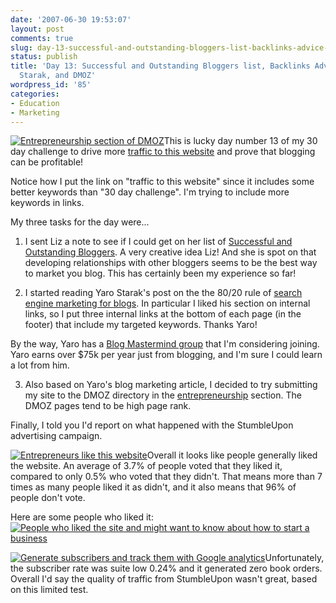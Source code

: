 ```yaml
---
date: '2007-06-30 19:53:07'
layout: post
comments: true
slug: day-13-successful-and-outstanding-bloggers-list-backlinks-advice-from-yaro-and-dmoz
status: publish
title: 'Day 13: Successful and Outstanding Bloggers list, Backlinks Advice from Yaro
  Starak, and DMOZ'
wordpress_id: '85'
categories:
- Education
- Marketing
---
```


[![Entrepreneurship section of DMOZ](http://s3.amazonaws.com/oldbloguploads/2007/06/dmoz1-150x150.png)](http://s3.amazonaws.com/oldbloguploads/2007/06/dmoz1.png)This is lucky day number 13 of my 30 day challenge to drive more [traffic to this website](http://brianarmstrong.org/posts/website-marketing-three-tasks-per-day-for-a-month/) and prove that blogging can be profitable!

Notice how I put the link on "traffic to this website" since it includes some better keywords than "30 day challenge".  I'm trying to include more keywords in links.

My three tasks for the day were...

1. I sent Liz a note to see if I could get on her list of [Successful and Outstanding Bloggers](http://successful-blog.com/successful-and-outstanding-bloggers/).  A very creative idea Liz!  And she is spot on that developing relationships with other bloggers seems to be the best way to market you blog.  This has certainly been my experience so far!



2. I started reading Yaro Starak's post on the the 80/20 rule of [search engine marketing for blogs](http://www.entrepreneurs-journey.com/331/search-engine-marketing-part-1/).  In particular I liked his section on internal links, so I put three internal links at the bottom of each page (in the footer) that include my targeted keywords.  Thanks Yaro!

By the way, Yaro has a [Blog Mastermind group](http://www.blogmastermind.com/) that I'm considering joining.  Yaro earns over $75k per year just from blogging, and I'm sure I could learn a lot from him.

3. Also based on Yaro's blog marketing article, I decided to try submitting my site to the DMOZ directory in the [entrepreneurship](http://dmoz.org/Business/Small_Business/Start_Up/Entrepreneurship/) section.  The DMOZ pages tend to be high page rank.

Finally, I told you I'd report on what happened with the StumbleUpon advertising campaign.

[![Entrepreneurs like this website](http://s3.amazonaws.com/oldbloguploads/2007/06/like1.png)](http://s3.amazonaws.com/oldbloguploads/2007/06/like1.png)Overall it looks like people generally liked the website.  An average of 3.7% of people voted that they liked it, compared to only 0.5% who voted that they didn't.  That means more than 7 times as many people liked it as didn't, and it also means that 96% of people don't vote.

Here are some people who liked it:
[![People who liked the site and might want to know about how to start a business](http://s3.amazonaws.com/oldbloguploads/2007/06/like21-150x150.png)](http://s3.amazonaws.com/oldbloguploads/2007/06/like21.png)

[![Generate subscribers and track them with Google analytics](http://s3.amazonaws.com/oldbloguploads/2007/06/stumblesubscribe1-150x150.png)](http://s3.amazonaws.com/oldbloguploads/2007/06/stumblesubscribe1.png)Unfortunately, the subscriber rate was suite low 0.24% and it generated zero book orders.  Overall I'd say the quality of traffic from StumbleUpon wasn't great, based on this limited test.
